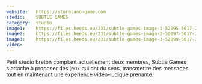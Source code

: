 ```yaml
---
website:   https://stormland-game.com
studio:    SUBTLE GAMES
category:  studio
image1:    https://files.heeds.eu/231/subtle-games-image-1-52095-5017-20180416-095652.jpg
image2:    https://files.heeds.eu/231/subtle-games-image-2-52097-5017-20180416-095652.jpg
image3:    https://files.heeds.eu/231/subtle-games-image-3-52099-5017-20180416-095653.jpg
video:     
---
```


Petit studio breton comptant actuellement deux membres, Subtle Games s'attache à proposer des jeux qui ont du sens, transmettre des messages tout en maintenant une expérience vidéo-ludique prenante.
